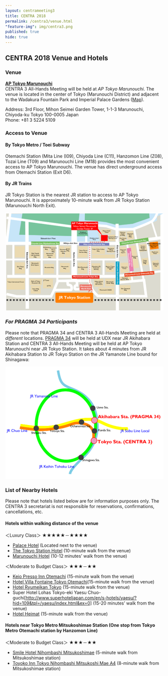 ```yaml
---
layout: centrameeting3
title: CENTRA 2018
permalink: /centra3/venue.html
"feature-img": img/centra3.png
published: true
hide: true
---
```


## CENTRA 2018 Venue and Hotels

### Venue

[**AP Tokyo Marunouchi**](https://www.tc-forum.co.jp/kanto-area/ap-marunouchi/)  
CENTRA 3 All-Hands Meeting will be held at *AP Tokyo Marunouchi*. The venue is located in the center of Tokyo (Marunouchi District) and adjacent to the Wadakura Fountain Park and Imperial Palace Gardens ([Map](https://www.google.co.jp/maps/place/%E3%82%B3%E3%83%B3%E3%83%99%E3%83%B3%E3%82%B7%E3%83%A7%E3%83%B3%E3%83%AB%E3%83%BC%E3%83%A0AP%E6%9D%B1%E4%BA%AC%E4%B8%B8%E3%81%AE%E5%86%85/@35.6844264,139.7600255,17z/data=!3m1!4b1!4m5!3m4!1s0x60188c08100a5399:0x4deb54a0081cf594!8m2!3d35.6844264!4d139.7622142?dcr=0)).    

Address: 3rd Floor, Mihon Seimei Garden Tower, 1-1-3 Marunouchi, Chiyoda-ku Tokyo 100-0005 Japan  
Phone: +81 3 5224 5109

### Access to Venue  
 
#### By Tokyo Metro / Toei Subway
Otemachi Station (Mita Line (I09), Chiyoda Line (C11), Hanzomon Line (Z08), Tozai Line (T09) and Marunouchi Line (M18) provides the most convenient access to AP Tokyo Marunouchi. The venue has direct underground access from Otemachi Station (Exit D6).  

#### By JR Trains
JR Tokyo Station is the nearest JR station to access to AP Tokyo Marunouchi. It is approximately 10-minute walk from JR Tokyo Station (Marunouchi North Exit).  
  
<img src="/img/centra3_venue_access.png" alt="CENTRA3 venue access" style="margin-right: auto;margin-left: auto;" class="img-responsive">  


### *For PRAGMA 34 Participants*  
Please note that PRAGMA 34 and CENTRA 3 All-Hands Meeting are held at *different* locations. [PRAGMA 34](http://www.pragma-grid.net/pragma34-venue/) will be held at UDX near JR Akihabara Station and CENTRA 3 All-Hands Meeting will be held at AP Tokyo Marunouchi near JR Tokyo Station. It takes about 4 minutes from JR Akihabara Station to JR Tokyo Station on the JR Yamanote Line bound for Shinagawa:  
  
<img src="/img/CENTRA_PRAGMA venues_access.png" alt="CENTRA-PRAGMA venue access" style="margin-right: auto;margin-left: auto;" class="img-responsive">  
  

### List of Nearby Hotels  
Please note that hotels listed below are for information purposes only. The CENTRA 3 secretariat is not responsible for reservations, confirmations, cancellations, etc.  
  
#### Hotels within walking distance of the venue  

＜Luxury Class＞ ★★★★★－★★★★  

* [Palace Hotel](http://en.palacehoteltokyo.com/) (Located next to the venue)  
* [The Tokyo Station Hotel](http://www.thetokyostationhotel.jp/rooms.htm) (10-minute walk from the venue)  
* [Marunouchi Hotel](https://www.marunouchi-hotel.co.jp/en/) (10-12 minutes’ walk from the venue)  

＜Moderate to Budget Class＞ ★★★－★★  

* [Keio Presso Inn Otemachi](http://www.presso-inn.com/english/otemachi.html) (15-minute walk from the venue)  
* [Hotel Villa Fontaine Tokyo Otemachi](https://www.hvf.jp/eng/)(15-minute walk from the venue)  
* [Hotel Ryumeikan Tokyo](https://www.ryumeikan-tokyo.jp/english/) (15-minute walk from the venue)  
* Super Hotel Lohas Tokyo-eki Yaesu Chuo-guchi[http://www.superhoteljapan.com/en/s-hotels/yaesu/?hid=109&tpl=/yaesu/index.html&ex=0] (15-20 minutes’ walk from the venue)  
* [Hotel Heimat](http://www.hotel-heimat.com/english/english.html) (15-minute walk from the venue)   


#### Hotels near Tokyo Metro Mitsukoshimae Station (One stop from Tokyo Metro Otemachi station by Hanzomon Line)  

＜Moderate to Budget Class＞ ★★★－★★  

* [Smile Hotel Nihombashi Mitsukoshimae](https://travel.rakuten.com/hotel/info/1990/) (5-minute walk from Mitsukoshimae station)  
* [Toyoko Inn Tokyo Nihombashi Mitsukoshi Mae A4](https://www.toyoko-inn.com/eng/search/detail/00170) (8-minute walk from Mitsukoshimae station)  
    
     
